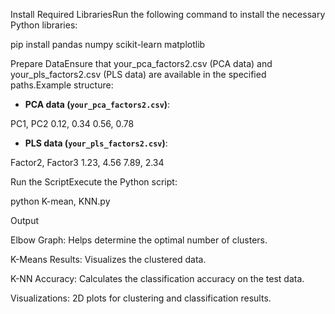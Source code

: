 Install Required LibrariesRun the following command to install the necessary Python libraries:

pip install pandas numpy scikit-learn matplotlib

Prepare DataEnsure that your_pca_factors2.csv (PCA data) and your_pls_factors2.csv (PLS data) are available in the specified paths.Example structure:

- **PCA data (`your_pca_factors2.csv`)**:

PC1, PC2
0.12, 0.34
0.56, 0.78

- **PLS data (`your_pls_factors2.csv`)**:

Factor2, Factor3
1.23, 4.56
7.89, 2.34

Run the ScriptExecute the Python script:

python K-mean, KNN.py

Output

Elbow Graph: Helps determine the optimal number of clusters.

K-Means Results: Visualizes the clustered data.

K-NN Accuracy: Calculates the classification accuracy on the test data.

Visualizations: 2D plots for clustering and classification results.


